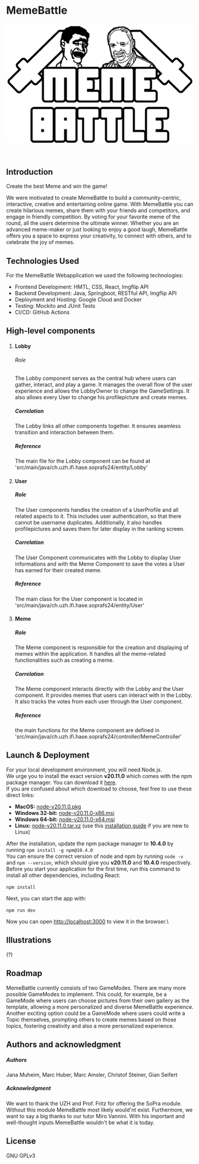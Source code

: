# MemeBattle

![logo.png](./src/components/img/logo.png)

<br>

## Introduction

Create the best Meme and win the game!

We were motivated to create MemeBattle to build a community-centric, interactive, creative and entertaining online game. With MemeBattle you can create hilarious memes, share them with your friends and competitors, and engage in friendly competition. By voting for your favorite meme of the round, all the users determine the ultimate winner. Whether you are an advanced meme-maker or just looking to enjoy a good laugh, MemeBattle offers you a space to express your creativity, to connect with others, and to celebrate the joy of memes. 

## Technologies Used
For the MemeBattle Webapplication we used the following technologies:

- Frontend Development: HMTL, CSS, React, Imgflip API
- Backend Development: Java, Springboot, RESTful API, Imgflip API
- Deployment and Hosting: Google Cloud and Docker
- Testing: Mockito and JUnit Tests
- CI/CD: GitHub Actions


## High-level components
1. #### Lobby 
    ###### Role
    The Lobby component serves as the central hub where users can gather, interact, and play a game. It manages the overall flow of the user experience and allows the LobbyOwner to change the GameSettings. It also allows every User to change his profilepicture and create memes.
    ##### Correlation
    The Lobby links all other components together. It ensures seamless transition and interaction between them.
    ##### Reference
    The main file for the Lobby component can be found at 'src/main/java/ch.uzh.ifi.hase.soprafs24/entity/Lobby' 
2. #### User
    ##### Role
    The User components handles the creation of a UserProfile and all related aspects to it. This includes user authentication, so that there cannot be username duplicates. Additionally, it also handles profilepictures and saves them for later display in the ranking screen.
    ##### Correlation
    The User Component communicates with the Lobby to display User informations and with the Meme Component to save the votes a User has earned for their created meme.  
    ##### Reference
    The main class for the User component is located in 'src/main/java/ch.uzh.ifi.hase.soprafs24/entity/User'
    
3. #### Meme
    ##### Role
    The Meme component is responsible for the creation and displaying of memes within the application. It handles all the meme-related functionalities such as creating a meme.
    ##### Correlation
    The Meme component interacts directly with the Lobby and the User component. It provides memes that users can interact with in the Lobby. It also tracks the votes from each user through the User component.
    ##### Reference
    the main functions for the Meme component are defined in 'src/main/java/ch.uzh.ifi.hase.soprafs24/controller/MemeController'




## Launch & Deployment
For your local development environment, you will need Node.js.\
We urge you to install the exact version **v20.11.0** which comes with the npm package manager. You can download it [here](https://nodejs.org/download/release/v20.11.0/).\
If you are confused about which download to choose, feel free to use these direct links:

- **MacOS:** [node-v20.11.0.pkg](https://nodejs.org/download/release/v20.11.0/node-v20.11.0.pkg)
- **Windows 32-bit:** [node-v20.11.0-x86.msi](https://nodejs.org/download/release/v20.11.0/node-v20.11.0-x86.msi)
- **Windows 64-bit:** [node-v20.11.0-x64.msi](https://nodejs.org/download/release/v20.11.0/node-v20.11.0-x64.msi)
- **Linux:** [node-v20.11.0.tar.xz](https://nodejs.org/dist/v20.11.0/node-v20.11.0.tar.xz) (use this [installation guide](https://medium.com/@tgmarinho/how-to-install-node-js-via-binary-archive-on-linux-ab9bbe1dd0c2) if you are new to Linux)

After the installation, update the npm package manager to **10.4.0** by running ```npm install -g npm@10.4.0```\
You can ensure the correct version of node and npm by running ```node -v``` and ```npm --version```, which should give you **v20.11.0** and **10.4.0** respectively.\
Before you start your application for the first time, run this command to install all other dependencies, including React:

```npm install```

Next, you can start the app with:

```npm run dev```

Now you can open [http://localhost:3000](http://localhost:3000) to view it in the browser.\

## Illustrations
(?)

## Roadmap
MemeBattle currently consists of two GameModes. There are many more possible GameModes to implement. This could, for example, be a  GameMode where users can choose pictures from their own gallery as the template, allowing a more personalized and diverse MemeBattle experience. Another exciting option could be a GameMode where users could write a Topic themselves, prompting others to create memes based on those topics, fostering creativity and also a more personalized experience.


## Authors and acknowledgment
##### Authors
Jana Muheim, Marc Huber, Marc Amsler, Christof Steiner, Gian Seifert

##### Acknowledgment
We want to thank the UZH and Prof. Fritz for offering the SoPra module. Without this module MemeBattle most likely would'nt exist. Furthermore, we want to say a big thanks to our tutor Miro Vannini. With his important and well-thought inputs MemeBattle wouldn't be what it is today. 

## License
GNU GPLv3
